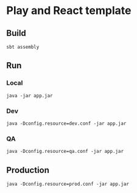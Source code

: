 # Play and React template

## Build

```
sbt assembly
```

## Run

### Local

```
java -jar app.jar
```

### Dev

```
java -Dconfig.resource=dev.conf -jar app.jar
```

### QA

```
java -Dconfig.resource=qa.conf -jar app.jar
```

## Production

```
java -Dconfig.resource=prod.conf -jar app.jar
```